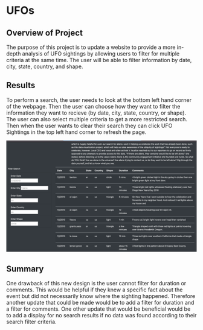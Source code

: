 # UFOs

## Overview of Project
The purpose of this project is to update a website to provide a more in-depth analysis of UFO sightings by allowing users to filter for multiple criteria at the same time. The user will be able to filter information by date, city, state, country, and shape.

## Results
To perform a search, the user needs to look at the bottom left hand corner of the webpage. Then the user can choose how they want to filter the information they want to recieve (by date, city, state, country, or shape). The user can also select multiple criteria to get a more restricted search. Then when the user wants to clear their search they can click UFO Sightings in the top left hand corner to refresh the page. 

![website_image](https://github.com/nicole-peltier/UFOs/blob/main/static/images/UFOSs_webpage.png)


## Summary
One drawback of this new design is the user cannot filter for duration or comments. This would be helpful if they knew a specific fact about the event but did not necessarily know where the sighting happened. Therefore another update that could be made would be to add a filter for duration and a filter for comments. One other update that would be beneficial would be to add a display for no search results if no data was found according to their search filter criteria. 
